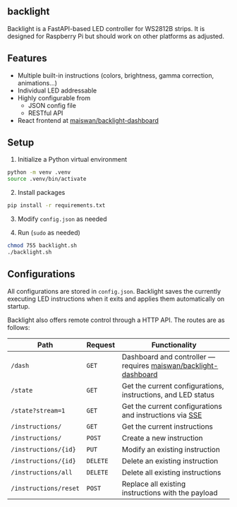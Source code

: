 ## backlight

Backlight is a FastAPI-based LED controller for WS2812B strips. It is designed for Raspberry Pi but should work on other platforms as adjusted.

## Features

* Multiple built-in instructions (colors, brightness, gamma correction, animations...)
* Individual LED addressable
* Highly configurable from
    * JSON config file
    * RESTful API
* React frontend at [maiswan/backlight-dashboard](https://github.com/maiswan/dashboard)

## Setup
1. Initialize a Python virtual environment
```bash
python -m venv .venv
source .venv/bin/activate
```

2. Install packages
```bash
pip install -r requirements.txt
```

3. Modify `config.json` as needed

4. Run (`sudo` as needed)
```bash
chmod 755 backlight.sh 
./backlight.sh
```

## Configurations

All configurations are stored in `config.json`. Backlight saves the currently executing LED instructions when it exits and applies them automatically on startup.

Backlight also offers remote control through a HTTP API. The routes are as follows:

| Path | Request | Functionality |
|------|---------|---------------|
| `/dash` | `GET` | Dashboard and controller &mdash; requires [maiswan/backlight-dashboard](https://github.com/maiswan/backlight-dashboard) |
| `/state` | `GET` | Get the current configurations, instructions, and LED status |
| `/state?stream=1` | `GET` | Get the current configurations and instructions via [SSE](https://developer.mozilla.org/en-US/docs/Web/API/Server-sent_events/Using_server-sent_events) |
| `/instructions/` | `GET` | Get the current instructions |
| `/instructions/` | `POST` | Create a new instruction |
| `/instructions/{id}` | `PUT` | Modify an existing instruction |
| `/instructions/{id}` | `DELETE` | Delete an existing instruction |
| `/instructions/all` | `DELETE` | Delete all existing instructions |
| `/instructions/reset` | `POST` | Replace all existing instructions with the payload |
